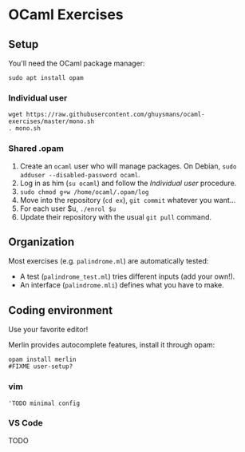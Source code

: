 # OCaml Exercises

## Setup
You'll need the OCaml package manager:
```shell
sudo apt install opam
```

### Individual user
```shell
wget https://raw.githubusercontent.com/ghuysmans/ocaml-exercises/master/mono.sh
. mono.sh
```

### Shared .opam
1) Create an `ocaml` user who will manage packages.
   On Debian, `sudo adduser --disabled-password ocaml`.
2) Log in as him (`su ocaml`) and follow the _Individual user_ procedure.
3) `sudo chmod g+w /home/ocaml/.opam/log`
4) Move into the repository (`cd ex`), `git commit` whatever you want...
4) For each user $u, `./enrol $u`
5) Update their repository with the usual `git pull` command.

## Organization

Most exercises (e.g. `palindrome.ml`) are automatically tested:

- A test (`palindrome_test.ml`) tries different inputs (add your own!).
- An interface (`palindrome.mli`) defines what you have to make.

## Coding environment

Use your favorite editor!

Merlin provides autocomplete features, install it through opam:
```shell
opam install merlin
#FIXME user-setup?
```

### vim

```vim
'TODO minimal config
```

### VS Code

TODO
